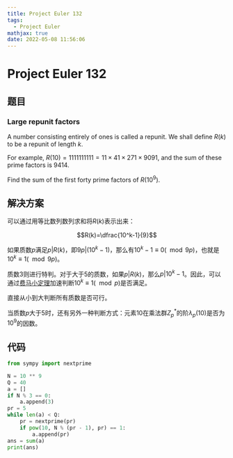 ```yaml
---
title: Project Euler 132
tags:
  - Project Euler
mathjax: true
date: 2022-05-08 11:56:06
---
```


<escape><!-- more --></escape>
  
# Project Euler 132

## 题目

### Large repunit factors

A number consisting entirely of ones is called a repunit. We shall define $R(k)$ to be a repunit of length $k$.

For example, $R(10) = 1111111111 = 11×41×271×9091$, and the sum of these prime factors is $9414$.

Find the sum of the first forty prime factors of $R(10^9)$.

## 解决方案

可以通过用等比数列数列求和将$R(k)$表示出来：

$$R(k)=\dfrac{10^k-1}{9}$$

如果质数$p$满足$p|R(k)$，即$9p|(10^k-1)$，那么有$10^k-1\equiv 0 (\mod 9p)$，也就是$10^k\equiv 1(\mod 9p)$。

质数$3$则进行特判。对于大于$5$的质数，如果$p|R(k)$，那么$p|10^k-1$。因此，可以通过[费马小定理](https://mathworld.wolfram.com/FermatsLittleTheorem.html)加速判断$10^k\equiv 1(\mod p)$是否满足。

直接从小到大判断所有质数是否可行。

当质数$p$大于$5$时，还有另外一种判断方式：元素$10$在乘法群$Z_p^*$的阶$\lambda_{p}(10)$是否为$10^9$的因数。

## 代码

```py
from sympy import nextprime

N = 10 ** 9
Q = 40
a = []
if N % 3 == 0:
    a.append(3)
pr = 5
while len(a) < Q:
    pr = nextprime(pr)
    if pow(10, N % (pr - 1), pr) == 1:
        a.append(pr)
ans = sum(a)
print(ans)

```
